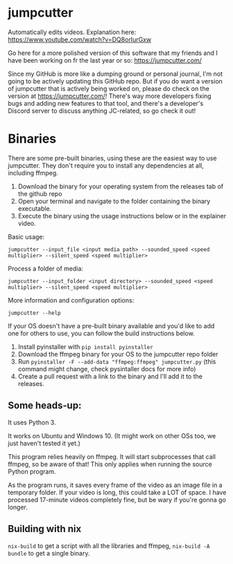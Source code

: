# jumpcutter
Automatically edits videos. Explanation here: https://www.youtube.com/watch?v=DQ8orIurGxw

Go here for a more polished version of this software that my friends and I have been working on fr the last year or so: https://jumpcutter.com/

Since my GitHub is more like a dumping ground or personal journal, I'm not going to be actively updating this GitHub repo. But if you do want a version of jumpcutter that is actively being worked on, please do check on the version at https://jumpcutter.com/! There's way more developers fixing bugs and adding new features to that tool, and there's a developer's Discord server to discuss anything JC-related, so go check it out!

# Binaries
There are some pre-built binaries, using these are the easiest way to use jumpcutter. They don't require you to install any dependencies at all, including ffmpeg.

1. Download the binary for your operating system from the releases tab of the github repo
2. Open your terminal and navigate to the folder containing the binary executable.
3. Execute the binary using the usage instructions below or in the explainer video.

Basic usage:

`jumpcutter --input_file <input media path> --sounded_speed <speed multiplier> --silent_speed <speed multiplier>`

Process a folder of media:

`jumpcutter --input_folder <input directory> --sounded_speed <speed multiplier> --silent_speed <speed multiplier>`

More information and configuration options:

`jumpcutter --help`

If your OS doesn't have a pre-built binary available and you'd like to add one for others to use, you can follow the build instructions below.

1. Install pyinstaller with `pip install pyinstaller`
2. Download the ffmpeg binary for your OS to the jumpcutter repo folder
3. Run `pyinstaller -F --add-data "ffmpeg:ffmpeg" jumpcutter.py` (this command might change, check pysintaller docs for more info)
4. Create a pull request with a link to the binary and I'll add it to the releases.

## Some heads-up:

It uses Python 3.

It works on Ubuntu and Windows 10. (It might work on other OSs too, we just haven't tested it yet.)

This program relies heavily on ffmpeg. It will start subprocesses that call ffmpeg, so be aware of that! This only applies when running the source Python program.

As the program runs, it saves every frame of the video as an image file in a
temporary folder. If your video is long, this could take a LOT of space.
I have processed 17-minute videos completely fine, but be wary if you're gonna go longer.

## Building with nix
`nix-build` to get a script with all the libraries and ffmpeg, `nix-build -A bundle` to get a single binary.
